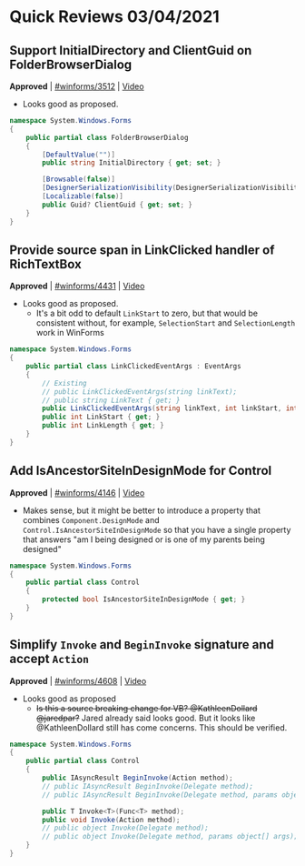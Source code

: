 # Quick Reviews 03/04/2021

## Support InitialDirectory and ClientGuid on FolderBrowserDialog

**Approved** | [#winforms/3512](https://github.com/dotnet/winforms/issues/3512#issuecomment-790176927) | [Video](https://www.youtube.com/watch?v=f4L59H56o9I&t=0h0m0s)

* Looks good as proposed.

```C#
namespace System.Windows.Forms
{
    public partial class FolderBrowserDialog 
    {
        [DefaultValue("")]
        public string InitialDirectory { get; set; }

        [Browsable(false)]
        [DesignerSerializationVisibility(DesignerSerializationVisibility.Hidden)]
        [Localizable(false)]
        public Guid? ClientGuid { get; set; }
    }
}
```

## Provide source span in LinkClicked handler of RichTextBox

**Approved** | [#winforms/4431](https://github.com/dotnet/winforms/issues/4431#issuecomment-790180629) | [Video](https://www.youtube.com/watch?v=f4L59H56o9I&t=0h10m34s)

* Looks good as proposed.
    - It's a bit odd to default `LinkStart` to zero, but that would be consistent without, for example, `SelectionStart` and `SelectionLength` work in WinForms

```C#
namespace System.Windows.Forms
{
    public partial class LinkClickedEventArgs : EventArgs
    {
        // Existing
        // public LinkClickedEventArgs(string linkText);
        // public string LinkText { get; }
        public LinkClickedEventArgs(string linkText, int linkStart, int linkLength);
        public int LinkStart { get; }
        public int LinkLength { get; }
    }
}
```

## Add IsAncestorSiteInDesignMode for Control

**Approved** | [#winforms/4146](https://github.com/dotnet/winforms/issues/4146#issuecomment-790189643) | [Video](https://www.youtube.com/watch?v=f4L59H56o9I&t=0h18m11s)

* Makes sense, but it might be better to introduce a property that combines `Component.DesignMode` and `Control.IsAncestorSiteInDesignMode` so that you have a single property that answers "am I being designed or is one of my parents being designed"

```C#
namespace System.Windows.Forms
{
    public partial class Control
    {
        protected bool IsAncestorSiteInDesignMode { get; }
    }
}
```

## Simplify `Invoke` and `BeginInvoke` signature and accept `Action`

**Approved** | [#winforms/4608](https://github.com/dotnet/winforms/issues/4608#issuecomment-790192221) | [Video](https://www.youtube.com/watch?v=f4L59H56o9I&t=0h35m13s)

* Looks good as proposed
  - ~~Is this a source breaking change for VB? @KathleenDollard @jaredpar?~~ Jared already said looks good. But it looks like @KathleenDollard still has come concerns. This should be verified.

```C#
namespace System.Windows.Forms
{
    public partial class Control
    {
        public IAsyncResult BeginInvoke(Action method);
        // public IAsyncResult BeginInvoke(Delegate method);
        // public IAsyncResult BeginInvoke(Delegate method, params object[] args);

        public T Invoke<T>(Func<T> method);
        public void Invoke(Action method);
        // public object Invoke(Delegate method);
        // public object Invoke(Delegate method, params object[] args);
    }
}
```

